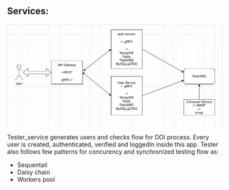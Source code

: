 ## Services:
![arch](../docs/go_arch.png)

Tester_service generates users and checks flow for DOI process. Every user is created, authenticated, verified and loggedIn inside this app.
Tester also follows few patterns for concurency and synchronized testing flow as:
- Sequentail
- Daisy chain
- Workers pool
